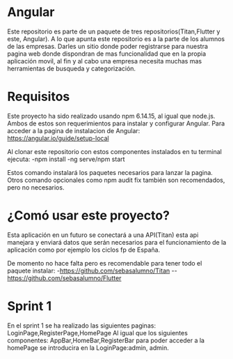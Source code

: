# Angular
Este repositorio es parte de un paquete de tres repositorios(Titan,Flutter y este, Angular).
A lo que apunta este repositorio es a la parte de los alumnos de las empresas.
Darles un sitio donde poder registrarse para nuestra pagina web donde dispondran de mas funcionalidad
que en la propia aplicación movil, al fin y al cabo una empresa necesita muchas mas herramientas de busqueda y categorización.

# Requisitos
Este proyecto ha sido realizado usando npm 6.14.15, al igual que node.js.
Ambos de estos son requerimientos para instalar y configurar Angular.
Para acceder a la pagina de instalacion de Angular: https://angular.io/guide/setup-local

Al clonar este repositorio con estos componentes instalados en tu terminal ejecuta:
-npm install
-ng serve/npm start

Estos comando instalará los paquetes necesarios para lanzar la pagina.
Otros comando opcionales como npm audit fix también son recomendados, pero no necesarios.

# ¿Comó usar este proyecto?
Esta aplicación en un futuro se conectará a una API(Titan) esta api manejara y enviará datos que serán necesarios para el funcionamiento
de la aplicación como por ejemplo los ciclos fp de España.

De momento no hace falta pero es recomendable para tener todo el paquete instalar:
-https://github.com/sebasalumno/Titan
--https://github.com/sebasalumno/Flutter

# Sprint 1
En el sprint 1 se ha realizado las siguientes paginas:
LoginPage,RegisterPage,HomePage
Al igual que los siguientes componentes:
AppBar,HomeBar,RegisterBar
para poder acceder a la homePage se introducira en la LoginPage:admin, admin.
